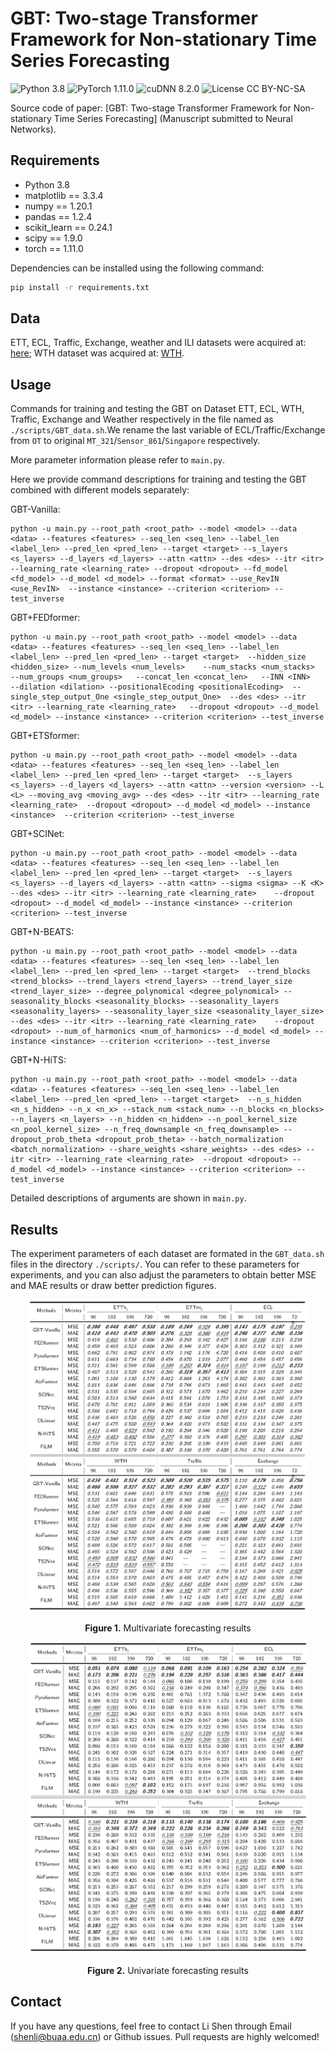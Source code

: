 # GBT: Two-stage Transformer Framework for Non-stationary Time Series Forecasting
![Python 3.8](https://img.shields.io/badge/python-3.8-green.svg?style=plastic)
![PyTorch 1.11.0](https://img.shields.io/badge/PyTorch%20-%23EE4C2C.svg?style=plastic)
![cuDNN 8.2.0](https://img.shields.io/badge/cudnn-8.2.0-green.svg?style=plastic)
![License CC BY-NC-SA](https://img.shields.io/badge/license-CC_BY--NC--SA--green.svg?style=plastic)

Source code of paper: [GBT: Two-stage Transformer Framework for Non-stationary Time Series Forecasting] (Manuscript submitted to Neural Networks).


## Requirements

- Python 3.8
- matplotlib == 3.3.4
- numpy == 1.20.1
- pandas == 1.2.4
- scikit_learn == 0.24.1
- scipy == 1.9.0
- torch == 1.11.0

Dependencies can be installed using the following command:
```bash
pip install -r requirements.txt
```

## Data

ETT, ECL, Traffic, Exchange, weather and ILI datasets were acquired at: [here](https://drive.google.com/drive/folders/1ZOYpTUa82_jCcxIdTmyr0LXQfvaM9vIy?usp=sharing); 
WTH dataset was acquired at: [WTH](https://drive.google.com/drive/folders/1ohGYWWohJlOlb2gsGTeEq3Wii2egnEPR?usp=sharing).

## Usage
Commands for training and testing the GBT on Dataset ETT, ECL, WTH, Traffic, Exchange and Weather respectively in the file named as `./scripts/GBT_data.sh`.We rename the last variable of ECL/Traffic/Exchange from `OT` to original `MT_321`/`Sensor_861`/`Singapore` respectively.

More parameter information please refer to `main.py`.

Here we provide command descriptions for training and testing the GBT combined with different models separately: 

GBT-Vanilla:
```
python -u main.py --root_path <root_path> --model <model> --data <data> --features <features> --seq_len <seq_len> --label_len <label_len> --pred_len <pred_len> --target <target> --s_layers <s_layers> --d_layers <d_layers> --attn <attn> --des <des> --itr <itr> --learning_rate <learning_rate>	--dropout <dropout> --fd_model <fd_model> --d_model <d_model> --format <format> --use_RevIN <use_RevIN>  --instance <instance> --criterion <criterion> --test_inverse
```
GBT+FEDformer:
```
python -u main.py --root_path <root_path> --model <model> --data <data> --features <features> --seq_len <seq_len> --label_len <label_len> --pred_len <pred_len> --target <target>  --hidden_size <hidden_size> --num_levels <num_levels>	--num_stacks <num_stacks> 	--num_groups <num_groups> 	--concat_len <concat_len> 	--INN <INN> 	--dilation <dilation> --positionalEcoding <positionalEcoding>  --single_step_output_One <single_step_output_One>  --des <des> --itr <itr> --learning_rate <learning_rate>	--dropout <dropout> --d_model <d_model> --instance <instance> --criterion <criterion> --test_inverse 
```
GBT+ETSformer:
```
python -u main.py --root_path <root_path> --model <model> --data <data> --features <features> --seq_len <seq_len> --label_len <label_len> --pred_len <pred_len> --target <target>  --s_layers <s_layers> --d_layers <d_layers> --attn <attn> --version <version> --L <L> --moving_avg <moving_avg> --des <des> --itr <itr> --learning_rate <learning_rate>	--dropout <dropout> --d_model <d_model> --instance <instance>  --criterion <criterion> --test_inverse
```
GBT+SCINet:
```
python -u main.py --root_path <root_path> --model <model> --data <data> --features <features> --seq_len <seq_len> --label_len <label_len> --pred_len <pred_len> --target <target>  --s_layers <s_layers> --d_layers <d_layers> --attn <attn> --sigma <sigma> --K <K> --des <des> --itr <itr> --learning_rate <learning_rate>	--dropout <dropout> --d_model <d_model> --instance <instance> --criterion <criterion> --test_inverse
```
GBT+N-BEATS:
```
python -u main.py --root_path <root_path> --model <model> --data <data> --features <features> --seq_len <seq_len> --label_len <label_len> --pred_len <pred_len> --target <target>  --trend_blocks <trend_blocks> --trend_layers <trend_layers> --trend_layer_size <trend_layer_size> --degree_polynomical <degree_polynomical> --seasonality_blocks <seasonality_blocks> --seasonality_layers <seasonality_layers> --seasonality_layer_size <seasonality_layer_size> --des <des> --itr <itr> --learning_rate <learning_rate>	--dropout <dropout> --num_of_harmonics <num_of_harmonics> --d_model <d_model> --instance <instance> --criterion <criterion> --test_inverse
```
GBT+N-HiTS:
```
python -u main.py --root_path <root_path> --model <model> --data <data> --features <features> --seq_len <seq_len> --label_len <label_len> --pred_len <pred_len> --target <target>  --n_s_hidden <n_s_hidden> --n_x <n_x> --stack_num <stack_num> --n_blocks <n_blocks> --n_layers <n_layers> --n_hidden <n_hidden> --n_pool_kernel_size <n_pool_kernel_size> --n_freq_downsample <n_freq_downsample> --dropout_prob_theta <dropout_prob_theta> --batch_normalization <batch_normalization> --share_weights <share_weights> --des <des> --itr <itr> --learning_rate <learning_rate>	--dropout <dropout> --d_model <d_model> --instance <instance> --criterion <criterion> --test_inverse
```
Detailed descriptions of arguments are shown in `main.py`.

## Results
The experiment parameters of each dataset are formated in the `GBT_data.sh` files in the directory `./scripts/`. You can refer to these parameters for experiments, and you can also adjust the parameters to obtain better MSE and MAE results or draw better prediction figures.

<p align="center">
<img src="./img/Multivariate.png" height = "500" alt="" align=center />
<br><br>
<b>Figure 1.</b> Multivariate forecasting results
</p>

<p align="center">
<img src="./img/Univariate.png" height = "500" alt="" align=center />
<br><br>
<b>Figure 2.</b> Univariate forecasting results
</p>


## Contact
If you have any questions, feel free to contact Li Shen through Email (shenli@buaa.edu.cn) or Github issues. Pull requests are highly welcomed!
